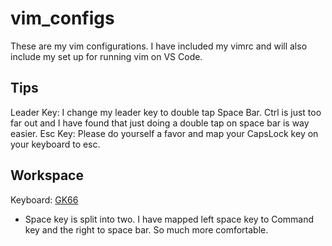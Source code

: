 # vim_configs

These are my vim configurations. I have included my vimrc and will also include my set up for running vim on VS Code.

## Tips

Leader Key: I change my leader key to double tap Space Bar. Ctrl is just too far out and I have found that just doing a double tap on space bar is way easier. 
Esc Key: Please do yourself a favor and map your CapsLock key on your keyboard to esc. 

## Workspace

Keyboard: [GK66](https://www.amazon.com/WYL-Mechanical-Bluetooth-Split-spacebar-Hot-swappable/dp/B08DTTTPH5)
 - Space key is split into two. I have mapped left space key to Command key and the right to space bar. So much more comfortable.
